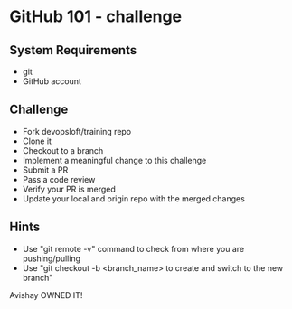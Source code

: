 # GitHub 101 - challenge

## System Requirements
- git
- GitHub account

## Challenge
- Fork devopsloft/training repo
- Clone it
- Checkout to a branch
- Implement a meaningful change to this challenge
- Submit a PR
- Pass a code review
- Verify your PR is merged
- Update your local and origin repo with the merged changes


## Hints
- Use "git remote -v" command to check from where you are pushing/pulling
- Use "git checkout -b <branch_name> to create and switch to the new branch"

Avishay OWNED IT!
